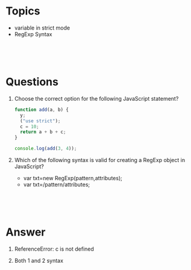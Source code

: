 # Topics

- variable in strict mode
- RegExp Syntax

&nbsp;

&nbsp;

# Questions

1. Choose the correct option for the following JavaScript statement?

   ```js
   function add(a, b) {
     y;
     ("use strict");
     c = 10;
     return a + b + c;
   }

   console.log(add(3, 4));
   ```

2. Which of the following syntax is valid for creating a RegExp object in JavaScript?

   - var txt=new RegExp(pattern,attributes);
   - var txt=/pattern/attributes;

&nbsp;

&nbsp;

# Answer

1. ReferenceError: c is not defined

2. Both 1 and 2 syntax
